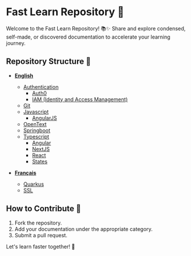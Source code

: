 # Fast Learn Repository 🚀

Welcome to the Fast Learn Repository! 📚✨ Share and explore condensed, self-made, or discovered documentation to accelerate your learning journey.

## Repository Structure 📂

- **[English](#english)**
  - [Authentication](#authentication)
    - [Auth0](https://github.com/cool-guys-Inc/documentation/tree/main/English/Authentication/Auth0)
    - [IAM (Identity and Access Management)](https://github.com/cool-guys-Inc/documentation/tree/main/English/Authentication/IAM-Identity-and-access-management)
  - [Git](https://github.com/cool-guys-Inc/documentation/tree/main/English/Git)
  - [Javascript](https://github.com/cool-guys-Inc/documentation/tree/main/English/Javascript)
    - [AngularJS](https://github.com/cool-guys-Inc/documentation/tree/main/English/Javascript/AngularJS)
  - [OpenText](https://github.com/cool-guys-Inc/documentation/tree/main/English/OpenText)
  - [Springboot](https://github.com/cool-guys-Inc/documentation/tree/main/English/Springboot)
  - [Typescript](https://github.com/cool-guys-Inc/documentation/tree/main/English/Typescript)
    - [Angular](https://github.com/cool-guys-Inc/documentation/tree/main/English/Typescript/Angular)
    - [NextJS](https://github.com/cool-guys-Inc/documentation/tree/main/English/Typescript/NextJS)
    - [React](https://github.com/cool-guys-Inc/documentation/tree/main/English/Typescript/React)
    - [States](https://github.com/cool-guys-Inc/documentation/tree/main/English/Typescript/States)

- **[Français](#français)**
  - [Quarkus](https://github.com/cool-guys-Inc/documentation/tree/main/Français/Quarkus)
  - [SSL](https://github.com/cool-guys-Inc/documentation/tree/main/Français/SSL)

## How to Contribute 🤝

1. Fork the repository.
2. Add your documentation under the appropriate category.
3. Submit a pull request.

Let's learn faster together! 🚀
